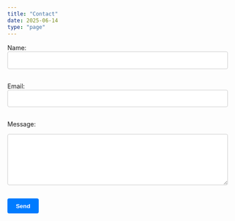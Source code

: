 ```yaml
---
title: "Contact"
date: 2025-06-14
type: "page"
---
```


<style>
  .form-field {
    width: 100%;
    padding: 0.6rem;
    border: 1px solid #ccc;
    border-radius: 4px;
    margin-bottom: 1rem;
    font-size: 1rem;
  }
  .form-button {
    background-color: #007bff;
    color: white;
    padding: 0.6rem 1.2rem;
    border: none;
    border-radius: 4px;
    font-weight: bold;
    cursor: pointer;
  }
  .form-button:hover {
    background-color: #0056b3;
  }
</style>

<form action="https://formspree.io/f/mgvyyzqo" method="POST" style="max-width: 500px; margin-top: 1rem;">
  <label for="name">Name:</label><br>
  <input type="text" name="name" required class="form-field"><br>

  <label for="email">Email:</label><br>
  <input type="email" name="_replyto" required class="form-field"><br>

  <label for="message">Message:</label><br>
  <textarea name="message" rows="5" required class="form-field"></textarea><br>

  <button type="submit" class="form-button">Send</button>
</form>

